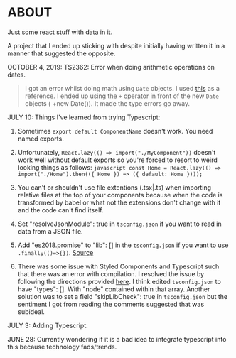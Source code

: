 # ABOUT

Just some react stuff with data in it.

A project that I ended up sticking with despite initially having written it in a manner that suggested the opposite.
 

OCTOBER 4, 2019: 
TS2362: Error when doing arithmetic operations on dates.

> I got an error whilst doing math using `Date` objects.  I used [this](https://github.com/microsoft/TypeScript/issues/5710) as a reference.  I ended up using the `+` operator in front of the new `Date` objects ( +new Date()).  It made the type errors go away.

JULY 10:
Things I've learned from trying Typescript:

1. Sometimes `export default ComponentName` doesn't work. You need named exports.

2. Unfortunately, `React.lazy(() => import("./MyComponent"))` doesn't work well without default exports so you're forced to resort to weird looking things as follows: `javascript const Home = React.lazy(() => import("./Home").then(({ Home }) => ({ default: Home })));`

3. You can't or shouldn't use file extentions (.tsx|.ts) when importing relative files at the top of your components because when the code is transformed by babel or what not the extensions don't change with it and the code can't find itself.

4. Set "resolveJsonModule": true in `tsconfig.json` if you want to read in data from a JSON file.

5. Add "es2018.promise" to "lib": [] in the `tsconfig.json` if you want to use `.finally(()=>{})`. [Source](https://stackoverflow.com/questions/52079031/property-finally-does-not-exist-on-type-promisevoid)

6. There was some issue with Styled Components and Typescript such that there was an error with compilation. I resolved the issue by following the directions provided [here](https://stackoverflow.com/questions/52079031/property-finally-does-not-exist-on-type-promisevoid). I think edited `tsconfig.json` to have "types": []. With "node" contained within that array. Another solution was to set a field "skipLibCheck": true in `tsconfig.json` but the sentiment I got from reading the comments suggested that was subideal.

JULY 3: Adding Typescript.

JUNE 28: Currently wondering if it is a bad idea to integrate typescript into this because technology fads/trends.
